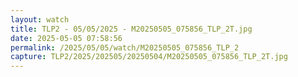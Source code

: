 ```yaml
---
layout: watch
title: TLP2 - 05/05/2025 - M20250505_075856_TLP_2T.jpg
date: 2025-05-05 07:58:56
permalink: /2025/05/05/watch/M20250505_075856_TLP_2
capture: TLP2/2025/202505/20250504/M20250505_075856_TLP_2T.jpg
---
```

